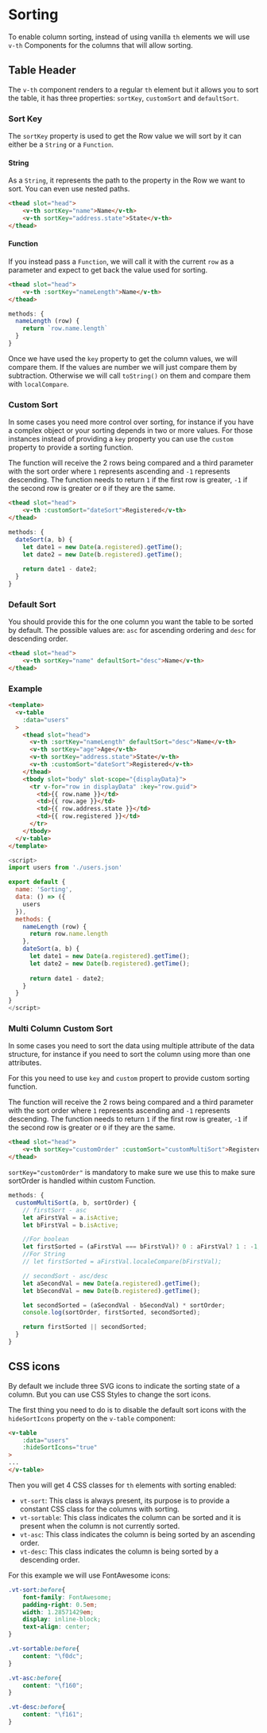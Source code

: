 # Sorting

To enable column sorting, instead of using vanilla `th` elements we will use `v-th` Components for the columns
that will allow sorting.

## Table Header <Badge text="Component"/> <Badge text="v-th"/>
The `v-th` component renders to a regular `th` element but it allows you to sort the table, it has three properties:
`sortKey`, `customSort` and `defaultSort`.

### Sort Key <Badge text="Propery"/> <Badge text="sortKey: String | Function"/>
The `sortKey` property is used to get the Row value we will sort by it can either be a `String` or a `Function`.

#### String
As a `String`, it represents the path to the property in the Row we want to sort. You can even use nested paths.
```html
<thead slot="head">
    <v-th sortKey="name">Name</v-th>
    <v-th sortKey="address.state">State</v-th>
</thead>
```

#### Function
If you instead pass a `Function`, we will call it with the current `row` as a parameter and expect to get back
the value used for sorting.
```html
<thead slot="head">
    <v-th :sortKey="nameLength">Name</v-th>
</thead>
```

```js
methods: {
  nameLength (row) {
    return `row.name.length`
  }
}
```

Once we have used the `key` property to get the column values, we will compare them. 
If the values are number we will just compare them by subtraction.
Otherwise we will call `toString()` on them and compare them with `localCompare`.

### Custom Sort <Badge text="Property"/> <Badge text="customSort: Function"/>
In some cases you need more control over sorting, 
for instance if you have a complex object or your sorting depends in two or more values. 
For those instances instead of providing a `key` property you can use the `custom` property to provide a sorting function.

The function will receive the 2 rows being compared and a third parameter with the sort order 
where `1` represents ascending and `-1` represents descending.
The function needs to return `1` if the first row is greater, `-1` if the second row is greater 
or `0` if they are the same.

```html
<thead slot="head">
    <v-th :customSort="dateSort">Registered</v-th>
</thead>
```

```js
methods: {
  dateSort(a, b) {
    let date1 = new Date(a.registered).getTime();
    let date2 = new Date(b.registered).getTime();
    
    return date1 - date2;
  }
}
```

### Default Sort <Badge text="Property"/> <Badge text="defaultSort: String"/>
You should provide this for the one column you want the table to be sorted by default. 
The possible values are: `asc` for ascending ordering and `desc` for descending order.

```html
<thead slot="head">
    <v-th sortKey="name" defaultSort="desc">Name</v-th>
</thead>
```

### Example
```html
<template>
  <v-table
    :data="users"
  >
    <thead slot="head">
      <v-th :sortKey="nameLength" defaultSort="desc">Name</v-th>
      <v-th sortKey="age">Age</v-th>
      <v-th sortKey="address.state">State</v-th>
      <v-th :customSort="dateSort">Registered</v-th>
    </thead>
    <tbody slot="body" slot-scope="{displayData}">
      <tr v-for="row in displayData" :key="row.guid">
        <td>{{ row.name }}</td>
        <td>{{ row.age }}</td>
        <td>{{ row.address.state }}</td>
        <td>{{ row.registered }}</td>
      </tr>
    </tbody>
  </v-table>
</template>
```

```js
<script>
import users from './users.json'

export default {
  name: 'Sorting',
  data: () => ({
    users
  }),
  methods: {
    nameLength (row) {
      return row.name.length
    },
    dateSort(a, b) {
      let date1 = new Date(a.registered).getTime();
      let date2 = new Date(b.registered).getTime();
      
      return date1 - date2;
    }
  }
}
</script>
```

<Sorting/>

### Multi Column Custom Sort <Badge text="Property"/> <Badge text="customSort: Function"/>

In some cases you need to sort the data using multiple attribute of the data structure, 
for instance if you need to sort the column using more than one attributes.

For this you need to use `key` and `custom` propert to provide custom sorting function.

The function will receive the 2 rows being compared and a third parameter with the sort order 
where `1` represents ascending and `-1` represents descending.
The function needs to return `1` if the first row is greater, `-1` if the second row is greater 
or `0` if they are the same.

```html
<thead slot="head">
    <v-th sortKey="customOrder" :customSort="customMultiSort">Registered</v-th>
</thead>
```

`sortKey="customOrder"` is mandatory to make sure we use this to make sure sortOrder is handled within custom Function.

```js
methods: {
  customMultiSort(a, b, sortOrder) {
    // firstSort - asc
    let aFirstVal = a.isActive;
    let bFirstVal = b.isActive;

    //For boolean
    let firstSorted = (aFirstVal === bFirstVal)? 0 : aFirstVal? 1 : -1;
    //For String
    // let firstSorted = aFirstVal.localeCompare(bFirstVal);

    // secondSort - asc/desc
    let aSecondVal = new Date(a.registered).getTime();
    let bSecondVal = new Date(b.registered).getTime();

    let secondSorted = (aSecondVal - bSecondVal) * sortOrder;
    console.log(sortOrder, firstSorted, secondSorted);

    return firstSorted || secondSorted;
  }
}
```

<SortingMulti/>

## CSS icons
By default we include three SVG icons to indicate the sorting state of a column. 
But you can use CSS Styles to change the sort icons.

The first thing you need to do is to disable the default sort icons with the `hideSortIcons` property on the `v-table` component:

```html
<v-table
    :data="users"
    :hideSortIcons="true"
>
...
</v-table>
```

Then you will get 4 CSS classes for `th` elements with sorting enabled:

* `vt-sort`: This class is always present, its purpose is to provide a constant CSS class for the columns with sorting.
* `vt-sortable`: This class indicates the column can be sorted and it is present when the column is not currently sorted.
* `vt-asc`: This class indicates the column is being sorted by an ascending order.
* `vt-desc`: This class indicates the column is being sorted by a descending order.

For this example we will use FontAwesome icons:

```css
.vt-sort:before{
    font-family: FontAwesome;
    padding-right: 0.5em;
    width: 1.28571429em;
    display: inline-block;
    text-align: center;
}

.vt-sortable:before{
    content: "\f0dc";
}

.vt-asc:before{
    content: "\f160";
}

.vt-desc:before{
    content: "\f161";
}
```

<SortingFA/>
